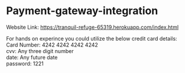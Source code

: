 # Payment-gateway-integration

Website Link: https://tranquil-refuge-65319.herokuapp.com/index.html


For hands on experince you could utilize the below credit card details:                                                                  
Card Number: 4242 4242 4242 4242                                                                                             
cvv: Any three digit number                                                                                             
date: Any future date                                                                                                              
password: 1221                                                                        
